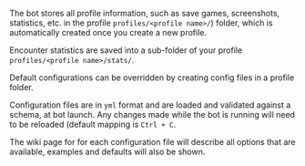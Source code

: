 The bot stores all profile information, such as save games, screenshots, statistics, etc. in the profile `profiles/<profile name>/`) folder, which is automatically created once you create a new profile.

Encounter statistics are saved into a sub-folder of your profile `profiles/<profile name>/stats/`.

Default configurations can be overridden by creating config files in a profile folder.

Configuration files are in `yml` format and are loaded and validated against a schema, at bot launch. Any changes made while the bot is running will need to be reloaded (default mapping is `Ctrl + C`.

The wiki page for for each configuration file will describe all options that are available, examples and defaults will also be shown.